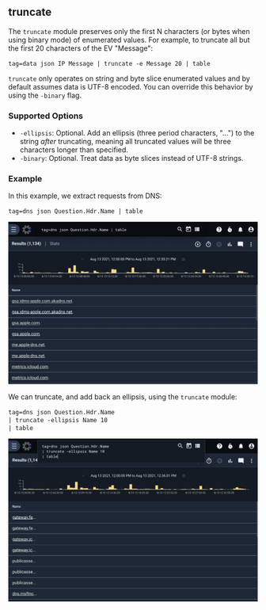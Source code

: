 ## truncate 

The `truncate` module preserves only the first N characters (or bytes when using binary mode) of enumerated values. For example, to truncate all but the first 20 characters of the EV "Message":

```
tag=data json IP Message | truncate -e Message 20 | table
```

`truncate` only operates on string and byte slice enumerated values and by default assumes data is UTF-8 encoded. You can override this behavior by using the `-binary` flag.

### Supported Options

* `-ellipsis`: Optional. Add an ellipsis (three period characters, "...") to the string *after* truncating, meaning all truncated values will be three characters longer than specified.
* `-binary`: Optional. Treat data as byte slices instead of UTF-8 strings.

### Example

In this example, we extract requests from DNS:

```
tag=dns json Question.Hdr.Name | table
```

![Example 1](example1.png)

We can truncate, and add back an ellipsis, using the `truncate` module: 

```
tag=dns json Question.Hdr.Name 
| truncate -ellipsis Name 10 
| table
```

![Example 2](example2.png)


